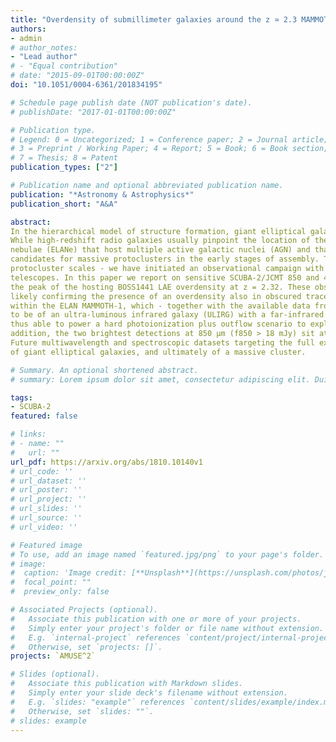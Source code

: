 ```yaml
---
title: "Overdensity of submillimeter galaxies around the z ≃ 2.3 MAMMOTH-1 nebula"
authors:
- admin
# author_notes:
- "Lead author"
# - "Equal contribution"
# date: "2015-09-01T00:00:00Z"
doi: "10.1051/0004-6361/201834195"

# Schedule page publish date (NOT publication's date).
# publishDate: "2017-01-01T00:00:00Z"

# Publication type.
# Legend: 0 = Uncategorized; 1 = Conference paper; 2 = Journal article;
# 3 = Preprint / Working Paper; 4 = Report; 5 = Book; 6 = Book section;
# 7 = Thesis; 8 = Patent
publication_types: ["2"]

# Publication name and optional abbreviated publication name.
publication: "*Astronomy & Astrophysics*"
publication_short: "A&A"

abstract: 
In the hierarchical model of structure formation, giant elliptical galaxies form through merging processes within the highest density peaks known as protoclusters. 
While high-redshift radio galaxies usually pinpoint the location of these environments, we have recently discovered at z ∼ 2-3 three enormous (> 200 kpc) Lyman-α 
nebulae (ELANe) that host multiple active galactic nuclei (AGN) and that are surrounded by overdensities of Lyman-α emitters (LAE). These regions are prime 
candidates for massive protoclusters in the early stages of assembly. To characterize the star-forming activity within these rare structures - both on ELAN and 
protocluster scales - we have initiated an observational campaign with the James Clerk Maxwell Telescope (JCMT) and the Atacama Pathfinder EXperiment (APEX) 
telescopes. In this paper we report on sensitive SCUBA-2/JCMT 850 and 450 μm observations of a ∼128 arcmin2 field comprising the ELAN MAMMOTH-1, together with 
the peak of the hosting BOSS1441 LAE overdensity at z = 2.32. These observations unveil 4.0 ± 1.3 times higher source counts at 850 μm with respect to blank fields,
likely confirming the presence of an overdensity also in obscured tracers. We find a strong detection at 850 μm associated with the continuum source embedded 
within the ELAN MAMMOTH-1, which - together with the available data from the literature - allow us to constrain the spectral energy distribution of this source 
to be of an ultra-luminous infrared galaxy (ULIRG) with a far-infrared luminosity of LFIRSF = 2.4-2.1+7.4×1012 L☉, and hosting an obscured AGN. Such a source is 
thus able to power a hard photoionization plus outflow scenario to explain the extended Lyman-α, He IIλ1640, and C IVλ1549 emission, and their kinematics. In 
addition, the two brightest detections at 850 μm (f850 > 18 mJy) sit at the density peak of the LAEs' overdensity, likely pinpointing the core of the protocluster. 
Future multiwavelength and spectroscopic datasets targeting the full extent of the BOSS1441 overdensity have the potential to firmly characterize a cosmic nursery 
of giant elliptical galaxies, and ultimately of a massive cluster. 

# Summary. An optional shortened abstract.
# summary: Lorem ipsum dolor sit amet, consectetur adipiscing elit. Duis posuere tellus ac convallis placerat. Proin tincidunt magna sed ex sollicitudin condimentum.

tags:
- SCUBA-2
featured: false

# links:
# - name: ""
#   url: ""
url_pdf: https://arxiv.org/abs/1810.10140v1
# url_code: ''
# url_dataset: ''
# url_poster: ''
# url_project: ''
# url_slides: ''
# url_source: ''
# url_video: ''

# Featured image
# To use, add an image named `featured.jpg/png` to your page's folder. 
# image:
#  caption: 'Image credit: [**Unsplash**](https://unsplash.com/photos/jdD8gXaTZsc)'
#  focal_point: ""
#  preview_only: false

# Associated Projects (optional).
#   Associate this publication with one or more of your projects.
#   Simply enter your project's folder or file name without extension.
#   E.g. `internal-project` references `content/project/internal-project/index.md`.
#   Otherwise, set `projects: []`.
projects: `AMUSE^2`

# Slides (optional).
#   Associate this publication with Markdown slides.
#   Simply enter your slide deck's filename without extension.
#   E.g. `slides: "example"` references `content/slides/example/index.md`.
#   Otherwise, set `slides: ""`.
# slides: example
---
```

